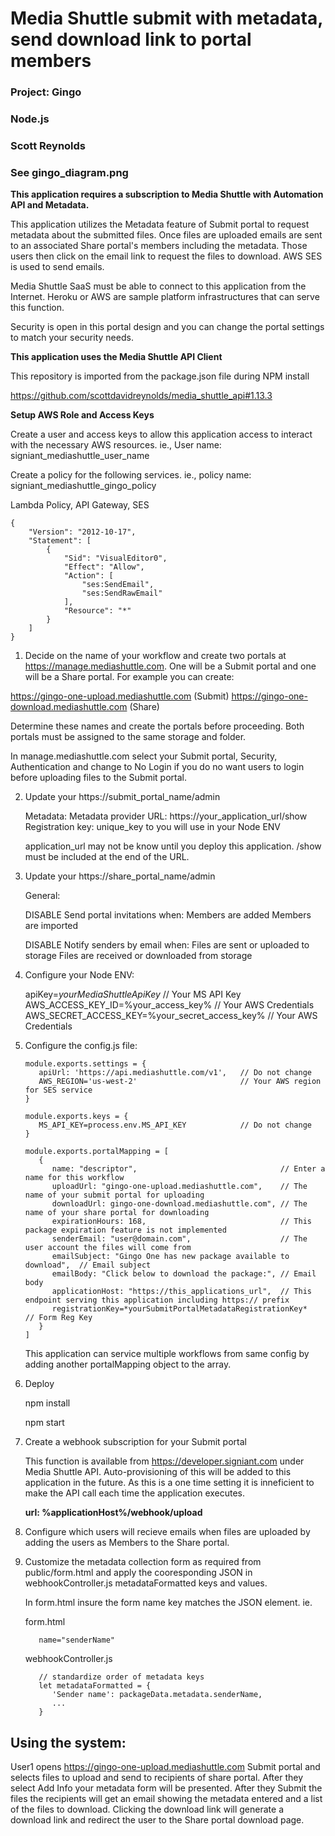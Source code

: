 # Media Shuttle submit with metadata, send download link to portal members

### Project: Gingo
### Node.js
### Scott Reynolds

### See gingo_diagram.png ###

**This application requires a subscription to Media Shuttle with Automation API and Metadata.**

   This application utilizes the Metadata feature of Submit portal to request metadata about the submitted files. Once files are uploaded emails are sent to an associated Share portal's members including the metadata. Those users then click on the email link to request the files to download. AWS SES is used to send emails.

   Media Shuttle SaaS must be able to connect to this application from the Internet. Heroku or AWS are sample platform infrastructures that can serve this function.
   
   Security is open in this portal design and you can change the portal settings to match your security needs.

**This application uses the Media Shuttle API Client**

This repository is imported from the package.json file during NPM install

https://github.com/scottdavidreynolds/media_shuttle_api#1.13.3

**Setup AWS Role and Access Keys**

Create a user and access keys to allow this application access to interact with the necessary AWS resources. ie., User name: signiant_mediashuttle_user_name

Create a policy for the following services. ie., policy name: signiant_mediashuttle_gingo_policy

Lambda Policy, API Gateway, SES
```
{
    "Version": "2012-10-17",
    "Statement": [
        {
            "Sid": "VisualEditor0",
            "Effect": "Allow",
            "Action": [
                "ses:SendEmail",
                "ses:SendRawEmail"
            ],
            "Resource": "*"
        }
    ]
}
```
1.  Decide on the name of your workflow and create two portals at https://manage.mediashuttle.com. One will be a Submit portal and one will be a Share portal. For example you can create:

   https://gingo-one-upload.mediashuttle.com (Submit) 
   https://gingo-one-download.mediashuttle.com (Share)

   Determine these names and create the portals before proceeding. Both portals must be assigned to the same storage and folder.

   In manage.mediashuttle.com select your Submit portal, Security, Authentication and change to No Login if you do no want users to login before uploading files to the Submit portal.

2. Update your https://submit_portal_name/admin

   Metadata: Metadata provider URL: https://your_application_url/show  
   Registration key: unique_key to you will use in your Node ENV

   application_url may not be know until you deploy this application.
   /show must be included at the end of the URL.

3. Update your https://share_portal_name/admin 

   General: 
   
   DISABLE Send portal invitations when:
      Members are added
      Members are imported

   DISABLE Notify senders by email when:
      Files are sent or uploaded to storage
      Files are received or downloaded from storage

      
4. Configure your Node ENV:

   apiKey=*yourMediaShuttleApiKey*                 // Your MS API Key
   AWS_ACCESS_KEY_ID=%your_access_key%             // Your AWS Credentials
   AWS_SECRET_ACCESS_KEY=%your_secret_access_key%  // Your AWS Credentials

5. Configure the config.js file:

   ```
   module.exports.settings = {
      apiUrl: 'https://api.mediashuttle.com/v1',   // Do not change
      AWS_REGION='us-west-2'                       // Your AWS region for SES service
   }

   module.exports.keys = {
      MS_API_KEY=process.env.MS_API_KEY            // Do not change
   }

   module.exports.portalMapping = [
      {
         name: "descriptor",                                // Enter a name for this workflow
         uploadUrl: "gingo-one-upload.mediashuttle.com",    // The name of your submit portal for uploading
         downloadUrl: gingo-one-download.mediashuttle.com", // The name of your share portal for downloading
         expirationHours: 168,                              // This package expiration feature is not implemented
         senderEmail: "user@domain.com",                    // The user account the files will come from
         emailSubject: "Gingo One has new package available to download",  // Email subject
         emailBody: "Click below to download the package:", // Email body
         applicationHost: "https://this_applications_url",  // This endpoint serving this application including https:// prefix
         registrationKey=*yourSubmitPortalMetadataRegistrationKey*         // Form Reg Key
      } 
   ]
   ```
   This application can service multiple workflows from same config by adding another portalMapping object to the array.

6. Deploy

   npm install

   npm start

7. Create a webhook subscription for your Submit portal

   This function is available from https://developer.signiant.com under Media Shuttle API. Auto-provisioning of this will be added to this application in the future. As this is a one time setting it is inneficient to make the API call each time the application executes.

   **url: %applicationHost%/webhook/upload**

7. Configure which users will recieve emails when files are uploaded by adding the users as Members to the Share portal.

8. Customize the metadata collection form as required from public/form.html and apply the cooresponding JSON in webhookController.js metadataFormatted keys and values.

   In form.html insure the form name key matches the JSON element. ie. 
   
   form.html
   ```
      name="senderName"
   ```
   webhookController.js
   ```
      // standardize order of metadata keys
      let metadataFormatted = {
         'Sender name': packageData.metadata.senderName,
         ...
      }
   ```

## Using the system: ##

User1 opens https://gingo-one-upload.mediashuttle.com Submit portal and selects files to upload and send to recipients of share portal. After they select Add Info your metadata form will be presented. After they Submit the files the recipients will get an email showing the metadata entered and a list of the files to download. Clicking the download link will generate a download link and redirect the user to the Share portal download page.

